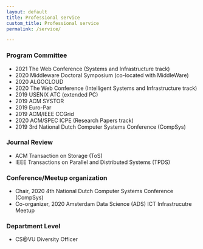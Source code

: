 ```yaml
---
layout: default
title: Professional service
custom_title: Professional service
permalink: /service/

---
```

   
### Program Committee
  * 2021 The Web Conference (Systems and Infrastructure track)
  * 2020 Middleware Doctoral Symposium (co-located with MiddleWare)
  * 2020 ALGOCLOUD
  * 2020 The Web Conference (Intelligent Systems and Infrastructure track)
  * 2019 USENIX ATC (extended PC)
  * 2019 ACM SYSTOR
  * 2019 Euro-Par
  * 2019 ACM/IEEE CCGrid
  * 2020 ACM/SPEC ICPE (Research Papers track)
  * 2019 3rd National Dutch Computer Systems Conference (CompSys)

### Journal Review 
  * ACM Transaction on Storage (ToS)
  * IEEE Transactions on Parallel and Distributed Systems (TPDS)

### Conference/Meetup organization 
  * Chair, 2020 4th National Dutch Computer Systems Conference (CompSys)
  * Co-organizer, 2020 Amsterdam Data Science (ADS) ICT Infrastrucutre Meetup

### Department Level 
  * CS@VU Diversity Officer 

